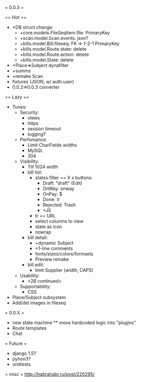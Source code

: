 = 0.0.3 =

== Hot ==
* +DB struct change:
	* +core.models.FileSeqItem.file: PrimaryKey
	* +scan.model.Scan.events: json?
	* +bills.model.Bill.fileseq: FK => 1-2-1 PrimaryKey
	* +bills.model.Route.state: delete
	* +bills.model.Route.action: delete
	* +bills.model.State: delete
* +Place=>Subject dynafilter
* +summs
* +remake Scan
* fixtures (JSON, w/ auth.user)
* 0.0.2=>0.0.3 converter

== Lazy ==
* Tunes:
	* Security:
		* views
		* https
		* session timeout
		* logging?
	* Perfomance:
		* Limit CharFields widths
		* MySQL
		* 304
	* Visibility:
		* Till 1024 width
		* bill list:
			* states filter == X x buttons:
				* Draft: "draft" (Edit)
				* OnWay: onway
				* OnPay: $
				* Done: V
				* Rejected: Trash
				* +JS
			* tr == URL
			* select columns to view
			* state as icon
			* nowrap
		* bill detail:
			* +dynamic Subject
			* +1-line comments
			* fonts/sizes/colors/formsets
			* Preview remake
		* bill edit:
			* limit Supplier (width, CAPS)
	* Usability:
		* <2B continued>
	* Supportability:
		* CSS
* Place/Subject subsystem
* Add/del images in fileseq

= 0.0.X =
* new state machine
** move hardcoded logic into "plugins"
* Route templates
* Chat

= Future =
* django 1.5?
* pyhon3?
* unittests

= misc =
http://habrahabr.ru/post/220295/